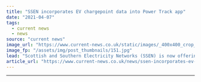 ```yaml
---
title: "SSEN incorporates EV chargepoint data into Power Track app"
date: "2021-04-07"
tags: 
  - current news
  - news
source: "current news"
image_url: "https://www.current-news.co.uk/static/images/_400x400_crop_center-center/ImageGen-SSE.jpg"
image_fp: "/assets/img/post_thumbnails/151.jpg"
lead: "​Scottish and Southern Electricity Networks (SSEN) is now offering data on electric vehicle (EV) chargepoint availability within its Power Track app."
article_url: "https://www.current-news.co.uk/news/ssen-incorporates-ev-chargepoint-data-into-power-track-app?utm_source=rss-feeds&utm_medium=rss&utm_campaign=rss"
---
```


---
